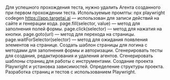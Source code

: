 Для успешного прохождения теста, нужно удалить Агента созданного при первом прохождении теста.
Используемые промпты:
npx playwright codegen https://app.targetai.ai — использован для записи действий на сайте и генерации кода.
page.fill(selector, value) — метод для заполнения полей формы.
page.click(selector) — метод для нажатия на кнопки.
page.goto(url) — метод для перехода на страницы.
page.waitForSelector(selector) — метод для ожидания появления элементов на странице.
Создать шаблон страницы для логина с методами для заполнения формы и авторизации.
Сгенерировать тесты для создания, редактирования и удаления агентов.
Сгенерировать шаблоны страниц для работы с инструментами.
Создание проекта Playwright и установка зависимостей.
Определение структуры проекта.
Разработка страниц и тестов с использованием Playwright.